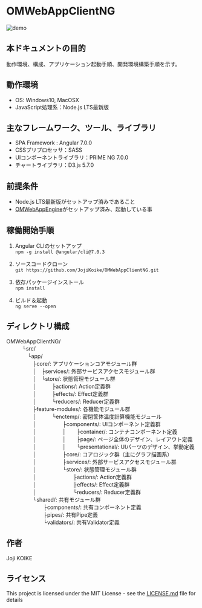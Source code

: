 # OMWebAppClientNG

![demo](https://user-images.githubusercontent.com/5671422/77404044-74f6ca80-6df4-11ea-908e-ea11f079ee04.gif)

## 本ドキュメントの目的

動作環境、構成、アプリケーション起動手順、開発環境構築手順を示す。

## 動作環境

* OS: Windows10, MacOSX
* JavaScript処理系：Node.js LTS最新版

## 主なフレームワーク、ツール、ライブラリ

* SPA Framework : Angular 7.0.0
* CSSプリプロセッサ：SASS
* UIコンポーネントライブラリ：PRIME NG 7.0.0
* チャートライブラリ：D3.js 5.7.0

## 前提条件

* Node.js LTS最新版がセットアップ済みであること
* [OMWebAppEngine](https://github.com/JojiKoike/OMWebAppEngine)がセットアップ済み、起動している事

## 稼働開始手順

1. Angular CLIのセットアップ <br/>
`npm -g install @angular/cli@7.0.3`

2. ソースコードクローン <br/>
`git https://github.com/JojiKoike/OMWebAppClientNG.git`

3. 依存パッケージインストール <br/>
`npm install`

4. ビルド＆起動 <br/>
`ng serve --open`

## ディレクトリ構成

OMWebAppClientNG/<br/>
　　　└src/ <br/>
　　　　└app/ <br/>
　　　　　├core/: アプリケーションコアモジュール群 <br/>
　　　　　│　├services/: 外部サービスアクセスモジュール群 <br/>
　　　　　│　└store/: 状態管理モジュール群 <br/>
　　　　　│　　　├actions/: Action定義群 <br/>
　　　　　│　　　├effects/: Effect定義群 <br/>
　　　　　│　　　└reducers/: Reducer定義群 <br/>
　　　　　├feature-modules/: 各機能モジュール群 <br/>
　　　　　│　　　└enctemp/: 密閉筐体温度計算機能モジュール <br/>
　　　　　│　　　　　├components/: UIコンポーネント定義群 <br/>
　　　　　│　　　　　│　　├container/: コンテナコンポーネント定義 <br/>
　　　　　│　　　　　│　　├page/: ページ全体のデザイン、レイアウト定義 <br/>
　　　　　│　　　　　│　　└presentational/: UIパーツのデザイン、挙動定義 <br/>
　　　　　│　　　　　├core/: コアロジック群（主にグラフ描画系） <br/>
　　　　　│　　　　　├services/: 外部サービスアクセスモジュール群 <br/>
　　　　　│　　　　　└store/: 状態管理モジュール群 <br/>
　　　　　│　　　　　　　├actions/: Action定義群 <br/>
　　　　　│　　　　　　　├effects/: Effect定義群 <br/>
　　　　　│　　　　　　　└reducers/: Reducer定義群 <br/>
　　　　　└shared/: 共有モジュール群 <br/>
　　　　　　　├components/: 共有コンポーネント定義 <br/>
　　　　　　　├pipes/: 共有Pipe定義 <br/>
　　　　　　　└validators/: 共有Validator定義

## 作者

Joji KOIKE

## ライセンス

This project is licensed under the MIT License - see the [LICENSE.md](LICENSE.md) file for details

